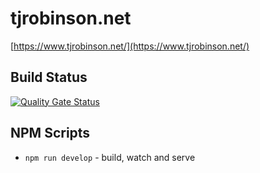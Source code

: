 # tjrobinson.net

[https://www.tjrobinson.net/](https://www.tjrobinson.net/)

## Build Status

[![Quality Gate Status](https://sonarcloud.io/api/project_badges/measure?project=tjrobinson_tjrobinson.net&metric=alert_status)](https://sonarcloud.io/dashboard?id=tjrobinson_tjrobinson.net)

## NPM Scripts

- `npm run develop` - build, watch and serve
